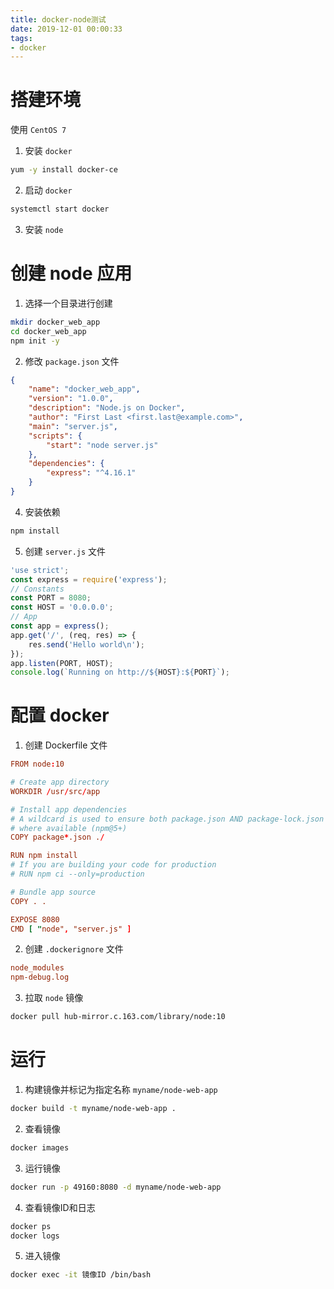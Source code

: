 ```yaml
---
title: docker-node测试
date: 2019-12-01 00:00:33
tags: 
- docker
---
```


# 搭建环境

使用 `CentOS 7`
1. 安装 `docker`
```sh
yum -y install docker-ce
```
2. 启动 `docker`
```sh
systemctl start docker
```

<!-- more -->

3. 安装 `node`

# 创建 node 应用

1. 选择一个目录进行创建

```sh
mkdir docker_web_app
cd docker_web_app
npm init -y
```

2. 修改 `package.json` 文件

```json
{
    "name": "docker_web_app",
    "version": "1.0.0",
    "description": "Node.js on Docker",
    "author": "First Last <first.last@example.com>",
    "main": "server.js",
    "scripts": {
        "start": "node server.js"
    },
    "dependencies": {
        "express": "^4.16.1"
    }
}
```

4. 安装依赖

```sh
npm install
```

5. 创建 `server.js` 文件

```js
'use strict';
const express = require('express');
// Constants
const PORT = 8080;
const HOST = '0.0.0.0';
// App
const app = express();
app.get('/', (req, res) => {
    res.send('Hello world\n');
});
app.listen(PORT, HOST);
console.log(`Running on http://${HOST}:${PORT}`);
```

# 配置 docker

1. 创建 Dockerfile 文件

```conf
FROM node:10

# Create app directory
WORKDIR /usr/src/app

# Install app dependencies
# A wildcard is used to ensure both package.json AND package-lock.json are copied
# where available (npm@5+)
COPY package*.json ./

RUN npm install
# If you are building your code for production
# RUN npm ci --only=production

# Bundle app source
COPY . .

EXPOSE 8080
CMD [ "node", "server.js" ]
```

2. 创建 `.dockerignore` 文件

```conf
node_modules
npm-debug.log
```

3. 拉取 `node` 镜像

```sh
docker pull hub-mirror.c.163.com/library/node:10
```

# 运行

1. 构建镜像并标记为指定名称 `myname/node-web-app`

```sh
docker build -t myname/node-web-app .
```

2. 查看镜像

```sh
docker images
```

3. 运行镜像

```sh
docker run -p 49160:8080 -d myname/node-web-app
```

4. 查看镜像ID和日志

```sh
docker ps
docker logs
```

5. 进入镜像

```sh
docker exec -it 镜像ID /bin/bash
```
